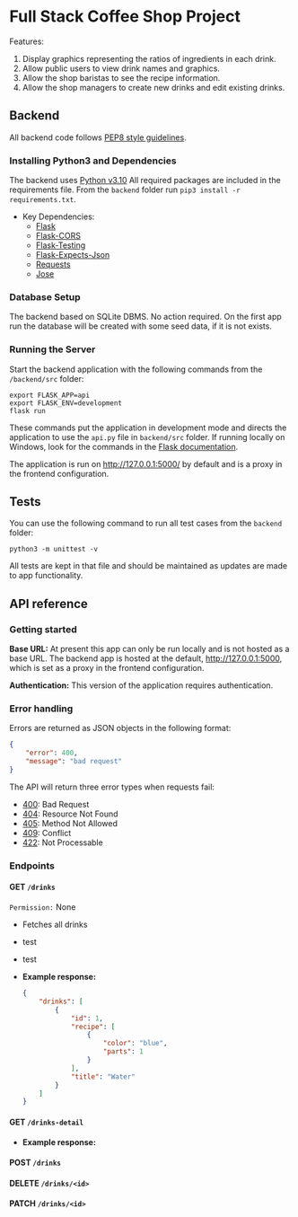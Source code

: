 # Full Stack Coffee Shop Project 
Features:

1. Display graphics representing the ratios of ingredients in each drink.
2. Allow public users to view drink names and graphics.
3. Allow the shop baristas to see the recipe information.
4. Allow the shop managers to create new drinks and edit existing drinks.

## Backend
All backend code follows [PEP8 style guidelines](https://www.python.org/dev/peps/pep-0008/).


### Installing Python3 and Dependencies

The backend uses [Python v3.10](https://docs.python.org/3/using/unix.html#getting-and-installing-the-latest-version-of-python)
All required packages are included in the requirements file. From the `backend` folder run `pip3 install -r requirements.txt`.

- Key Dependencies:
  - [Flask](https://flask.palletsprojects.com)
  - [Flask-CORS](https://flask-cors.readthedocs.io/en/latest/#)
  - [Flask-Testing](https://pythonhosted.org/Flask-Testing/)
  - [Flask-Expects-Json](https://pypi.org/project/flask-expects-json/)
  - [Requests](https://docs.python-requests.org/en/latest/)
  - [Jose](https://pypi.org/project/python-jose/)

### Database Setup
The backend based on SQLite DBMS. No action required. On the first app run the database will be created with some seed data, if it is not exists.

### Running the Server
Start the backend application with the following commands from the `/backend/src` folder: 
 ```shell
export FLASK_APP=api
export FLASK_ENV=development
flask run
```
These commands put the application in development mode and directs the application to use the `api.py` file in  `backend/src` folder. If running locally on Windows, look for the commands in the [Flask documentation](https://flask.palletsprojects.com/en/1.0.x/tutorial/factory/).

The application is run on http://127.0.0.1:5000/ by default and is a proxy in the frontend configuration.

## Tests
You can use the following command to run all test cases from the `backend` folder:
```shell
python3 -m unittest -v
```

All tests are kept in that file and should be maintained as updates are made to app functionality.

## API reference
### Getting started
**Base URL:** At present this app can only be run locally and is not hosted as a base URL. The backend app is hosted at the default, http://127.0.0.1:5000, which is set as a proxy in the frontend configuration.

**Authentication:** This version of the application requires authentication.

### Error handling
Errors are returned as JSON objects in the following format:
```json
{
    "error": 400,
    "message": "bad request"
}
```
The API will return three error types when requests fail:

- [400](https://developer.mozilla.org/en-US/docs/Web/HTTP/Status/400): Bad Request
- [404](https://developer.mozilla.org/en-US/docs/Web/HTTP/Status/404): Resource Not Found
- [405](https://developer.mozilla.org/en-US/docs/Web/HTTP/Status/405): Method Not Allowed
- [409](https://developer.mozilla.org/en-US/docs/Web/HTTP/Status/409): Conflict
- [422](https://developer.mozilla.org/en-US/docs/Web/HTTP/Status/422): Not Processable

### Endpoints
#### GET `/drinks`
`Permission:` None
- Fetches all drinks
- test
- test

- **Example response:**
    ```json
    {
        "drinks": [
            {
                "id": 1,
                "recipe": [
                    {
                        "color": "blue",
                        "parts": 1
                    }
                ],
                "title": "Water"
            }
        ]
    }
    ```
#### GET `/drinks-detail`
- **Example response:**
#### POST `/drinks`

#### DELETE `/drinks/<id>`

#### PATCH `/drinks/<id>`
